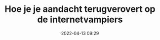 ---
title: "Hoe je je aandacht terugverovert op de internetvampiers"
likeOf: https://www.trouw.nl/a-bcff6eff
excerpt: ""
category: "Like"
date: "2022-04-13 09:29"
detailLevel: "3"
---